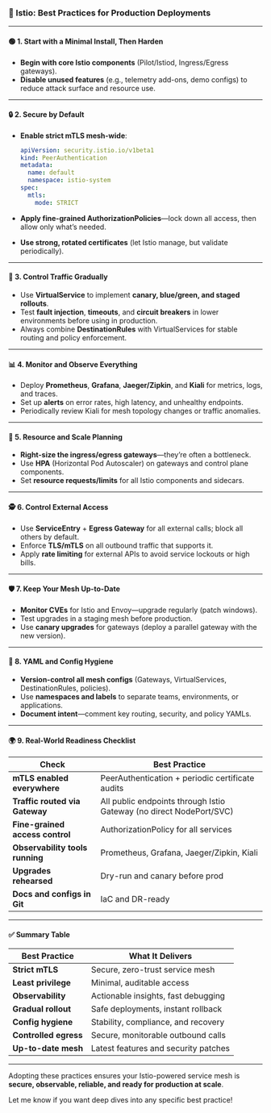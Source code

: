 ### 📌 Istio: Best Practices for Production Deployments

---

#### 🟢 **1. Start with a Minimal Install, Then Harden**

* **Begin with core Istio components** (Pilot/Istiod, Ingress/Egress gateways).
* **Disable unused features** (e.g., telemetry add-ons, demo configs) to reduce attack surface and resource use.

---

#### 🔒 **2. Secure by Default**

* **Enable strict mTLS mesh-wide**:

  ```yaml
  apiVersion: security.istio.io/v1beta1
  kind: PeerAuthentication
  metadata:
    name: default
    namespace: istio-system
  spec:
    mtls:
      mode: STRICT
  ```
* **Apply fine-grained AuthorizationPolicies**—lock down all access, then allow only what’s needed.
* **Use strong, rotated certificates** (let Istio manage, but validate periodically).

---

#### 🔁 **3. Control Traffic Gradually**

* Use **VirtualService** to implement **canary, blue/green, and staged rollouts**.
* Test **fault injection**, **timeouts**, and **circuit breakers** in lower environments before using in production.
* Always combine **DestinationRules** with VirtualServices for stable routing and policy enforcement.

---

#### 📊 **4. Monitor and Observe Everything**

* Deploy **Prometheus**, **Grafana**, **Jaeger/Zipkin**, and **Kiali** for metrics, logs, and traces.
* Set up **alerts** on error rates, high latency, and unhealthy endpoints.
* Periodically review Kiali for mesh topology changes or traffic anomalies.

---

#### 🧹 **5. Resource and Scale Planning**

* **Right-size the ingress/egress gateways**—they’re often a bottleneck.
* Use **HPA** (Horizontal Pod Autoscaler) on gateways and control plane components.
* Set **resource requests/limits** for all Istio components and sidecars.

---

#### 🕵️ **6. Control External Access**

* Use **ServiceEntry** + **Egress Gateway** for all external calls; block all others by default.
* Enforce **TLS/mTLS** on all outbound traffic that supports it.
* Apply **rate limiting** for external APIs to avoid service lockouts or high bills.

---

#### 🛡️ **7. Keep Your Mesh Up-to-Date**

* **Monitor CVEs** for Istio and Envoy—upgrade regularly (patch windows).
* Test upgrades in a staging mesh before production.
* Use **canary upgrades** for gateways (deploy a parallel gateway with the new version).

---

#### 🔧 **8. YAML and Config Hygiene**

* **Version-control all mesh configs** (Gateways, VirtualServices, DestinationRules, policies).
* Use **namespaces and labels** to separate teams, environments, or applications.
* **Document intent**—comment key routing, security, and policy YAMLs.

---

#### 🌍 **9. Real-World Readiness Checklist**

| Check                           | Best Practice                                                       |
| ------------------------------- | ------------------------------------------------------------------- |
| **mTLS enabled everywhere**     | PeerAuthentication + periodic certificate audits                    |
| **Traffic routed via Gateway**  | All public endpoints through Istio Gateway (no direct NodePort/SVC) |
| **Fine-grained access control** | AuthorizationPolicy for all services                                |
| **Observability tools running** | Prometheus, Grafana, Jaeger/Zipkin, Kiali                           |
| **Upgrades rehearsed**          | Dry-run and canary before prod                                      |
| **Docs and configs in Git**     | IaC and DR-ready                                                    |

---

#### ✅ **Summary Table**

| Best Practice         | What It Delivers                     |
| --------------------- | ------------------------------------ |
| **Strict mTLS**       | Secure, zero-trust service mesh      |
| **Least privilege**   | Minimal, auditable access            |
| **Observability**     | Actionable insights, fast debugging  |
| **Gradual rollout**   | Safe deployments, instant rollback   |
| **Config hygiene**    | Stability, compliance, and recovery  |
| **Controlled egress** | Secure, monitorable outbound calls   |
| **Up-to-date mesh**   | Latest features and security patches |

---

Adopting these practices ensures your Istio-powered service mesh is **secure, observable, reliable, and ready for production at scale**.

Let me know if you want deep dives into any specific best practice!
